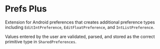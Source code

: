 Prefs Plus
==========

Extension for Android preferences that creates additional preference types including `EditIntPreference`, `EditFloatPreference`, and `IntListPreference`.

Values entered by the user are validated, parsed, and stored as the correct primitive type in `SharedPreferences`.

